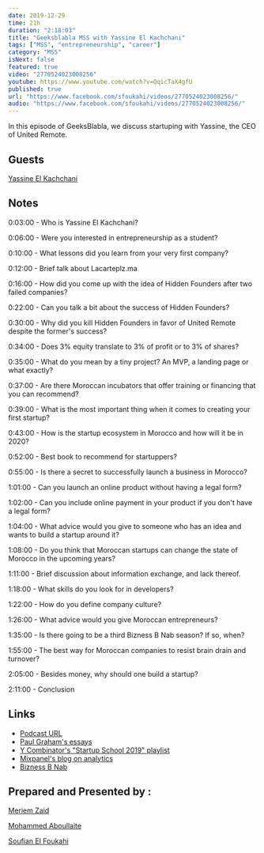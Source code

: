 ```yaml
---
date: 2019-12-29
time: 21h
duration: "2:18:03"
title: "Geeksblabla MSS with Yassine El Kachchani"
tags: ["MSS", "entrepreneurship", "career"]
category: "MSS"
isNext: false
featured: true
video: "2770524023008256"
youtube: https://www.youtube.com/watch?v=QqicTaX4gfU
published: true
url: "https://www.facebook.com/sfoukahi/videos/2770524023008256/"
audio: "https://www.facebook.com/sfoukahi/videos/2770524023008256/"
---
```


In this episode of GeeksBlabla, we discuss startuping with Yassine, the CEO of United Remote.

## Guests

[Yassine El Kachchani](https://www.facebook.com/kachchani)

## Notes

0:03:00 - Who is Yassine El Kachchani?

0:06:00 - Were you interested in entrepreneurship as a student?

0:10:00 - What lessons did you learn from your very first company?

0:12:00 - Brief talk about Lacarteplz.ma

0:16:00 - How did you come up with the idea of Hidden Founders after two failed companies?

0:22:00 - Can you talk a bit about the success of Hidden Founders?

0:30:00 - Why did you kill Hidden Founders in favor of United Remote despite the former's success?

0:34:00 - Does 3% equity translate to 3% of profit or to 3% of shares?

0:35:00 - What do you mean by a tiny project? An MVP, a landing page or what exactly?

0:37:00 - Are there Moroccan incubators that offer training or financing that you can recommend?

0:39:00 - What is the most important thing when it comes to creating your first startup?

0:43:00 - How is the startup ecosystem in Morocco and how will it be in 2020?

0:52:00 - Best book to recommend for startuppers?

0:55:00 - Is there a secret to successfully launch a business in Morocco?

1:01:00 - Can you launch an online product without having a legal form?

1:02:00 - Can you include online payment in your product if you don't have a legal form?

1:04:00 - What advice would you give to someone who has an idea and wants to build a startup around it?

1:08:00 - Do you think that Moroccan startups can change the state of Morocco in the upcoming years?

1:11:00 - Brief discussion about information exchange, and lack thereof.

1:18:00 - What skills do you look for in developers?

1:22:00 - How do you define company culture?

1:26:00 - What advice would you give Moroccan entrepreneurs?

1:35:00 - Is there going to be a third Bizness B Nab season? If so, when?

1:55:00 - The best way for Moroccan companies to resist brain drain and turnover?

2:05:00 - Besides money, why should one build a startup?

2:11:00 - Conclusion

## Links

- [Podcast URL](https://www.facebook.com/sfoukahi/videos/2770524023008256/)
- [Paul Graham's essays](http://www.paulgraham.com/articles.html)
- [Y Combinator's "Startup School 2019" playlist](https://www.youtube.com/playlist?list=PLQ-uHSnFig5OMuEYI4rnNz08BIHxhxdHG)
- [Mixpanel's blog on analytics](https://mixpanel.com/blog/)
- [Bizness B Nab](https://www.youtube.com/channel/UC_bxddqRoU6xWe1H5i4qfOg)

## Prepared and Presented by :

[Meriem Zaid](https://www.facebook.com/MeriemZaid/)

[Mohammed Aboullaite](https://www.facebook.com/aboullaite)

[Soufian El Foukahi](https://twitter.com/soufianelf/)
